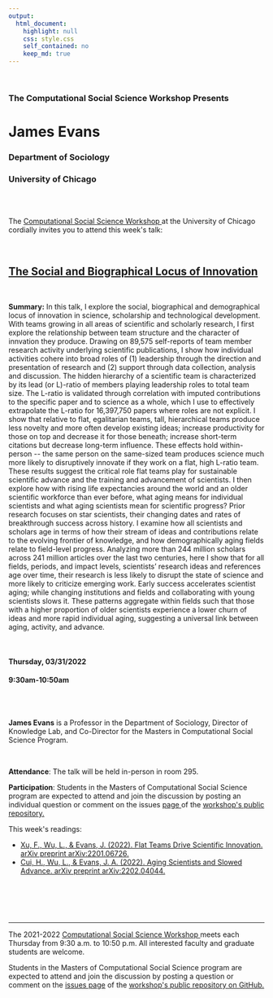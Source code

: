 ```yaml
---
output:
  html_document:
    highlight: null
    css: style.css
    self_contained: no
    keep_md: true
---
```






<br>

<h3 class=pfblock-header> The Computational Social Science Workshop Presents </h3>

<h1 class=pfblock-header3> James Evans</h1>
<h3 class=pfblock-header3> Department of Sociology </h3>
<h3 class=pfblock-header3> University of Chicago </h3>

<br><br>



<p class=pfblock-header3>The <a href="https://macss.uchicago.edu/content/computation-workshop"> Computational Social Science Workshop </a> at the University of Chicago cordially invites you to attend this week's talk:</p>



<br>

<div class=pfblock-header3>
<h2 class=pfblock-header>
  <a href=https://github.com/uchicago-computation-workshop/Spring2022/tree/master/03-31_Evans> The Social and Biographical Locus of Innovation </a>
</h2>

<br>
</div>



<p class=footertext2>

**Summary:** In this talk, I explore the social, biographical and demographical locus of innovation in science, scholarship and technological development. With teams growing in all areas of scientific and scholarly research, I first explore the relationship between team structure and the character of innvation they produce. Drawing on 89,575 self-reports of team member research activity underlying scientific publications, I show how individual activities cohere into broad roles of (1) leadership through the direction and presentation of research and (2) support through data collection, analysis and discussion. The hidden hierarchy of a scientific team is characterized by its lead (or L)-ratio of members playing leadership roles to total team size. The L-ratio is validated through correlation with imputed contributions to the specific paper and to science as a whole, which I use to effectively extrapolate the L-ratio for 16,397,750 papers where roles are not explicit. I show that relative to flat, egalitarian teams, tall, hierarchical teams produce less novelty and more often develop existing ideas; increase productivity for those on top and decrease it for those beneath; increase short-term citations but decrease long-term influence. These effects hold within-person -- the same person on the same-sized team produces science much more likely to disruptively innovate if they work on a flat, high L-ratio team. These results suggest the critical role flat teams play for sustainable scientific advance and the training and advancement of scientists. I then explore how with rising life expectancies around the world and an older scientific workforce than ever before, what aging means for individual scientists and what aging scientists mean for scientific progress? Prior research focuses on star scientists, their changing dates and rates of breakthrough success across history. I examine how all scientists and scholars age in terms of how their stream of ideas and contributions relate to the evolving frontier of knowledge, and how demographically aging fields relate to field-level progress. Analyzing more than 244 million scholars across 241 million articles over the last two centuries, here I show that for all fields, periods, and impact levels, scientists’ research ideas and references age over time, their research is less likely to disrupt the state of science and more likely to criticize emerging work. Early success accelerates scientist aging; while changing institutions and fields and collaborating with young scientists slows it. These patterns aggregate within fields such that those with a higher proportion of older scientists experience a lower churn of ideas and more rapid individual aging, suggesting a universal link between aging, activity, and advance.


</p>

<br>

<h4 class=pfblock-header3> Thursday, 03/31/2022 </h4>
<h4 class=pfblock-header3> 9:30am-10:50am </h4>

<br><br>

<p class=footertext2>

**James Evans** is a Professor in the Department of Sociology, Director of Knowledge Lab, and Co-Director for the Masters in Computational Social Science Program.

</p>

<br>

<p class=footertext2>

**Attendance**: The talk will be held in-person in room 295.
</p>

<p class=footertext2>

**Participation**: Students in the Masters of Computational Social Science program are expected to attend and join the discussion by posting an individual question or comment on the issues <a href= https://github.com/uchicago-computation-workshop/Spring2022/issues/1> page </a> of the <a href="https://github.com/uchicago-computation-workshop"> workshop's public repository.</a>

This week's readings:

- [Xu, F., Wu, L., & Evans, J. (2022). Flat Teams Drive Scientific Innovation. arXiv preprint arXiv:2201.06726.](https://github.com/uchicago-computation-workshop/Spring2022/blob/master/03-31_Evans/evans1.pdf)
- [Cui, H., Wu, L., & Evans, J. A. (2022). Aging Scientists and Slowed Advance. arXiv preprint arXiv:2202.04044.](https://github.com/uchicago-computation-workshop/Spring2022/blob/master/03-31_Evans/evans2.pdf)


<br>

<br><br>

---

<p class=footertext> The 2021-2022 <a href="https://macss.uchicago.edu/content/computation-workshop"> Computational Social Science Workshop </a> meets each Thursday from 9:30 a.m. to 10:50 p.m. All interested faculty and graduate students are welcome.</p>



<p class=footertext>Students in the Masters of Computational Social Science program are expected to attend and join the discussion by posting a question or comment on the <a href=https://github.com/uchicago-computation-workshop/Spring2022/issues/1>issues page</a> of the <a href=https://github.com/uchicago-computation-workshop/Spring2022/tree/master/03-31_Evans>workshop's public repository on GitHub.</a></p>
